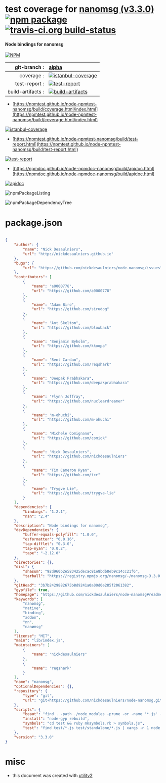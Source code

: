 # test coverage for  [nanomsg (v3.3.0)](https://github.com/nickdesaulniers/node-nanomsg#readme)  [![npm package](https://img.shields.io/npm/v/npmtest-nanomsg.svg?style=flat-square)](https://www.npmjs.org/package/npmtest-nanomsg) [![travis-ci.org build-status](https://api.travis-ci.org/npmtest/node-npmtest-nanomsg.svg)](https://travis-ci.org/npmtest/node-npmtest-nanomsg)
#### Node bindings for nanomsg

[![NPM](https://nodei.co/npm/nanomsg.png?downloads=true&downloadRank=true&stars=true)](https://www.npmjs.com/package/nanomsg)

| git-branch : | [alpha](https://github.com/npmtest/node-npmtest-nanomsg/tree/alpha)|
|--:|:--|
| coverage : | [![istanbul-coverage](https://npmtest.github.io/node-npmtest-nanomsg/build/coverage.badge.svg)](https://npmtest.github.io/node-npmtest-nanomsg/build/coverage.html/index.html)|
| test-report : | [![test-report](https://npmtest.github.io/node-npmtest-nanomsg/build/test-report.badge.svg)](https://npmtest.github.io/node-npmtest-nanomsg/build/test-report.html)|
| build-artifacts : | [![build-artifacts](https://npmtest.github.io/node-npmtest-nanomsg/glyphicons_144_folder_open.png)](https://github.com/npmtest/node-npmtest-nanomsg/tree/gh-pages/build)|

- [https://npmtest.github.io/node-npmtest-nanomsg/build/coverage.html/index.html](https://npmtest.github.io/node-npmtest-nanomsg/build/coverage.html/index.html)

[![istanbul-coverage](https://npmtest.github.io/node-npmtest-nanomsg/build/screenCapture.buildCi.browser.%252Ftmp%252Fbuild%252Fcoverage.lib.html.png)](https://npmtest.github.io/node-npmtest-nanomsg/build/coverage.html/index.html)

- [https://npmtest.github.io/node-npmtest-nanomsg/build/test-report.html](https://npmtest.github.io/node-npmtest-nanomsg/build/test-report.html)

[![test-report](https://npmtest.github.io/node-npmtest-nanomsg/build/screenCapture.buildCi.browser.%252Ftmp%252Fbuild%252Ftest-report.html.png)](https://npmtest.github.io/node-npmtest-nanomsg/build/test-report.html)

- [https://npmdoc.github.io/node-npmdoc-nanomsg/build/apidoc.html](https://npmdoc.github.io/node-npmdoc-nanomsg/build/apidoc.html)

[![apidoc](https://npmdoc.github.io/node-npmdoc-nanomsg/build/screenCapture.buildCi.browser.%252Ftmp%252Fbuild%252Fapidoc.html.png)](https://npmdoc.github.io/node-npmdoc-nanomsg/build/apidoc.html)

![npmPackageListing](https://npmtest.github.io/node-npmtest-nanomsg/build/screenCapture.npmPackageListing.svg)

![npmPackageDependencyTree](https://npmtest.github.io/node-npmtest-nanomsg/build/screenCapture.npmPackageDependencyTree.svg)



# package.json

```json

{
    "author": {
        "name": "Nick Desaulniers",
        "url": "http://nickdesaulniers.github.io"
    },
    "bugs": {
        "url": "https://github.com/nickdesaulniers/node-nanomsg/issues"
    },
    "contributors": [
        {
            "name": "a0000778",
            "url": "https://github.com/a0000778"
        },
        {
            "name": "Adam Biro",
            "url": "https://github.com/sirudog"
        },
        {
            "name": "Ant Skelton",
            "url": "https://github.com/blowback"
        },
        {
            "name": "Benjamin Byholm",
            "url": "https://github.com/kkoopa"
        },
        {
            "name": "Bent Cardan",
            "url": "https://github.com/reqshark"
        },
        {
            "name": "Deepak Prabhakara",
            "url": "https://github.com/deepakprabhakara"
        },
        {
            "name": "Flynn Joffray",
            "url": "https://github.com/nucleardreamer"
        },
        {
            "name": "m-ohuchi",
            "url": "https://github.com/m-ohuchi"
        },
        {
            "name": "Michele Comignano",
            "url": "https://github.com/comick"
        },
        {
            "name": "Nick Desaulniers",
            "url": "https://github.com/nickdesaulniers"
        },
        {
            "name": "Tim Cameron Ryan",
            "url": "https://github.com/tcr"
        },
        {
            "name": "Trygve Lie",
            "url": "https://github.com/trygve-lie"
        }
    ],
    "dependencies": {
        "bindings": "1.2.1",
        "nan": "2.4"
    },
    "description": "Node bindings for nanomsg",
    "devDependencies": {
        "buffer-equals-polyfill": "1.0.0",
        "esformatter": "0.0.16",
        "tap-difflet": "0.3.0",
        "tap-nyan": "0.0.2",
        "tape": "~2.12.0"
    },
    "directories": {},
    "dist": {
        "shasum": "92d960b2e583425decac81e8bdb8eb9c14cc21f6",
        "tarball": "https://registry.npmjs.org/nanomsg/-/nanomsg-3.3.0.tgz"
    },
    "gitHead": "3b7b2429882675b8d9241a0a00d0e285f2061382",
    "gypfile": true,
    "homepage": "https://github.com/nickdesaulniers/node-nanomsg#readme",
    "keywords": [
        "nanomsg",
        "native",
        "binding",
        "addon",
        "nn",
        "nanømsg"
    ],
    "license": "MIT",
    "main": "lib/index.js",
    "maintainers": [
        {
            "name": "nickdesaulniers"
        },
        {
            "name": "reqshark"
        }
    ],
    "name": "nanomsg",
    "optionalDependencies": {},
    "repository": {
        "type": "git",
        "url": "git+https://github.com/nickdesaulniers/node-nanomsg.git"
    },
    "scripts": {
        "beaut": "find . -path ./node_modules -prune -or -name '*.js' -exec sh -c 'cp -a {} {}.tmp; esformatter {} >{}.tmp && mv {}.tmp {}' \\;",
        "install": "node-gyp rebuild",
        "symbols": "cd test && ruby mksymbols.rb > symbols.js",
        "test": "find test/*.js test/standalone/*.js | xargs -n 1 node | node_modules/tap-nyan/bin/cmd.js"
    },
    "version": "3.3.0"
}
```



# misc
- this document was created with [utility2](https://github.com/kaizhu256/node-utility2)
